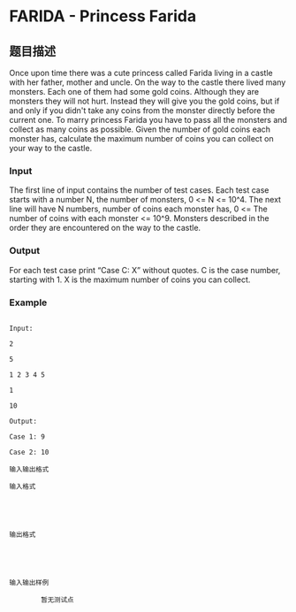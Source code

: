 # FARIDA - Princess Farida

## 题目描述

Once upon time there was a cute princess called Farida living in a castle with her father, mother and uncle. On the way to the castle there lived many monsters. Each one of them had some gold coins. Although they are monsters they will not hurt. Instead they will give you the gold coins, but if and only if you didn't take any coins from the monster directly before the current one. To marry princess Farida you have to pass all the monsters and collect as many coins as possible. Given the number of gold coins each monster has, calculate the maximum number of coins you can collect on your way to the castle.

### Input

The first line of input contains the number of test cases. Each test case starts with a number N, the number of monsters, 0 <= N <= 10^4. The next line will have N numbers, number of coins each monster has, 0 <= The number of coins with each monster <= 10^9. Monsters described in the order they are encountered on the way to the castle.

### Output

For each test case print “Case C: X” without quotes. C is the case number, starting with 1. X is the maximum number of coins you can collect.

### Example

```

Input:

2

5

1 2 3 4 5

1

10

Output:

Case 1: 9

Case 2: 10

```

    输入输出格式

    输入格式

    

    

    输出格式

    

    

    输入输出样例

            暂无测试点

    

    

    

<!--  -->

